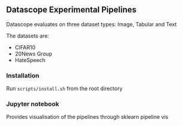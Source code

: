 ## Datascope Experimental Pipelines

Datascope evaluates on three dataset types: Image, Tabular and Text

The datasets are:
- CIFAR10
- 20News Group
- HateSpeech

### Installation

Run `scripts/install.sh` from the root directory

### Jupyter notebook

Provides visualisation of the pipelines through sklearn pipeline vis



